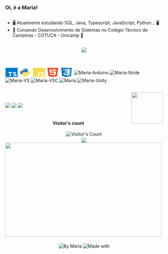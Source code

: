 ### Oi, é a Maria! 

##

- 🖥️ Atualmente estudando SQL, Java, Typescript, JavaScript, Python... 🖥️ 
- 📓 Cursando Desenvolvimento de Sistemas no Colégio Técnico de Campinas - COTUCA - Unicamp 📓

##

<div align="center">
  <a href="https://github.com/mariaxuxu">
  <img height="180em" src="https://github-readme-stats.vercel.app/api/top-langs/?username=mariaxuxu&layout=compact&langs_count=7&theme=dracula"/>
 </a>
</div>
  
 
 ##

  
<div style="display: inline_block"><br>
 
  <img align="center" alt="Maria-Ts" height="30" width="40" src="https://raw.githubusercontent.com/devicons/devicon/master/icons/typescript/typescript-plain.svg"/>
  <img align="center" alt="Maria-Python" height="30" width="40" src="https://raw.githubusercontent.com/devicons/devicon/master/icons/python/python-original.svg"/>
  <img align="center" alt="Maria-Js" height="30" width="40" src="https://raw.githubusercontent.com/devicons/devicon/master/icons/javascript/javascript-plain.svg"/>
  <img align="center" alt="Maria-HTML" height="30" width="40" src="https://raw.githubusercontent.com/devicons/devicon/master/icons/html5/html5-original.svg"/>
  <img align="center" alt="Maria-CSS" height="30" width="40" src="https://raw.githubusercontent.com/devicons/devicon/master/icons/css3/css3-original.svg"/>
  <img align="center" alt="Maria-Arduino" height="30" width="40" src="https://cdn.jsdelivr.net/gh/devicons/devicon/icons/arduino/arduino-original-wordmark.svg" />
  <img align="center" alt="Maria-Node" height="30" width="40" src="https://cdn.jsdelivr.net/gh/devicons/devicon/icons/nodejs/nodejs-original-wordmark.svg" />
  <img align="center" alt="Maria-VS" height="30" width="40" src="https://cdn.jsdelivr.net/gh/devicons/devicon/icons/visualstudio/visualstudio-plain.svg" />
  <img align="center" alt="Maria-VSC" height="30" width="40" src="https://cdn.jsdelivr.net/gh/devicons/devicon/icons/vscode/vscode-original.svg" />
  <img align="center" alt="Maria" height="30" width="40" src="https://cdn.jsdelivr.net/gh/devicons/devicon/icons/androidstudio/androidstudio-original.svg" />
  <img align="center" alt="Maria-Unity" height="30" width="40" src="https://cdn.jsdelivr.net/gh/devicons/devicon/icons/unity/unity-original.svg" />

  
  
  </div>   
  


##
<div>
   <img align="right" style="margin-left:300" src="https://user-images.githubusercontent.com/105522714/171261788-6a9058ff-01c6-4a41-b9b0-2508c2489b56.gif" height="100" width="100"/><br><br>
  </div>
<div> 
  <a href="https://twitter.com/mariipspsps" target="_blank"><img src="https://img.shields.io/badge/Twitter-1DA1F2?style=for-the-badge&logo=twitter&logoColor=white" target="_blank"></a>
  <a href="https://instagram.com/https.mariiax" target="_blank"><img src="https://img.shields.io/badge/-Instagram-%23E4405F?style=for-the-badge&logo=instagram&logoColor=white" target="_blank"></a> 
  <a href = "mailto:m.clara.xuh@gmail.com"><img src="https://img.shields.io/badge/Gmail-D14836?style=for-the-badge&logo=gmail&logoColor=white" target="_blank"> 
  </a> 
 
 
  <div align="center"><br>
    <h4>    Visitor's count</h4>
    <img src="https://profile-counter.glitch.me/mariaxuxu/count.svg" alt="Visitor's Count" title="Visitor's Count"/>
  
  </div>
  
  <div align="center">  
    <img align="center" src="https://user-images.githubusercontent.com/105522714/171273445-2e55a7d3-1802-46e9-a63b-30bffbcf70d0.gif" />
  </div>
    
  <div>
  <img src="https://i.pinimg.com/originals/ee/75/16/ee7516a43ce269687df07f444a941d95.gif" height="300" width="500">
  <div align="center"><br>
  <img align="center" alt="By Maria" src="https://user-images.githubusercontent.com/105522714/170809267-e009dfac-9b4c-4319-b6e3-8b4aeafb1e5e.jpg" height="30" />
  <img align="center" alt="Made with" src="https://user-images.githubusercontent.com/105522714/170810134-42fb871b-6142-4efd-9518-920f5643328b.jpg" height="30" />
    </div>

  
</div>
